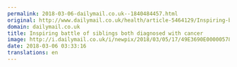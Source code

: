 ```yaml
---
permalink: 2018-03-06-dailymail.co.uk--1840484457.html
original: http://www.dailymail.co.uk/health/article-5464129/Inspiring-battle-siblings-diagnosed-cancer.html?ITO=1490&ns_mchannel=rss&ns_campaign=1490
domain: dailymail.co.uk
title: Inspiring battle of siblings both diagnosed with cancer
image: http://i.dailymail.co.uk/i/newpix/2018/03/05/17/49E3690E00000578-0-image-a-10_1520271860553.jpg
date: 2018-03-06 03:33:16
translations: en
---
```


